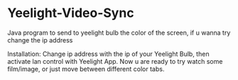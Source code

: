 # Yeelight-Video-Sync
Java program to send to yeelight bulb the color of the screen, if u wanna try change the ip address 

Installation: Change ip address with the ip of your Yeelight Bulb, then activate lan control with Yeelight App. Now u are ready to try watch some film/image, or just move between different color tabs.
